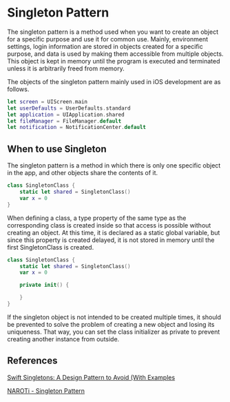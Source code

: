 # Singleton Pattern

The singleton pattern is a method used when you want to create an object for a specific purpose and use it for common use. Mainly, environment settings, login information are stored in objects created for a specific purpose, and data is used by making them accessible from multiple objects. This object is kept in memory until the program is executed and terminated unless it is arbitrarily freed from memory.

The objects of the singleton pattern mainly used in iOS development are as follows.

```swift
let screen = UIScreen.main
let userDefaults = UserDefaults.standard
let application = UIApplication.shared
let fileManager = FileManager.default
let notification = NotificationCenter.default
```

## When to use Singleton

The singleton pattern is a method in which there is only one specific object in the app, and other objects share the contents of it.

```swift
class SingletonClass {
    static let shared = SingletonClass()
    var x = 0
}
```

When defining a class, a type property of the same type as the corresponding class is created inside so that access is possible without creating an object. At this time, it is declared as a static global variable, but since this property is created delayed, it is not stored in memory until the first SingletonClass is created.

```swift
class SingletonClass {
    static let shared = SingletonClass()
    var x = 0

    private init() {

    }
}
```

If the singleton object is not intended to be created multiple times, it should be prevented to solve the problem of creating a new object and losing its uniqueness. That way, you can set the class initializer as private to prevent creating another instance from outside.


## References

[Swift Singletons: A Design Pattern to Avoid (With Examples](https://matteomanferdini.com/swift-singleton/)

[NAROTi - Singleton Pattern](https://velog.io/@naroti/iOS-개발-Singleton-Pattern-q4k3uzgf0n)